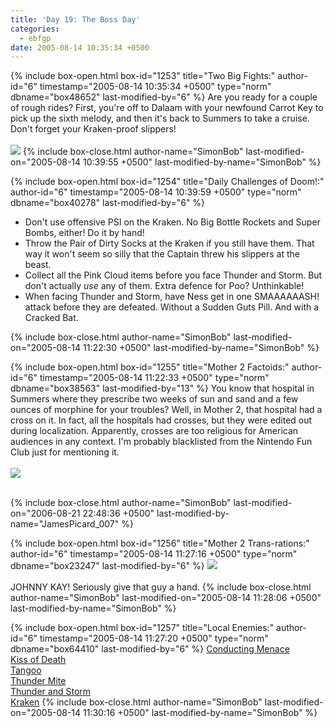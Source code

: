 ```yaml
---
title: 'Day 19: The Boss Day'
categories:
  - ebfgp
date: 2005-08-14 10:35:34 +0500
---
```

{% include box-open.html box-id="1253" title="Two Big Fights:" author-id="6" timestamp="2005-08-14 10:35:34 +0500" type="norm" dbname="box48652" last-modified-by="6" %}
Are you ready for a couple of rough rides?  First, you're off to Dalaam with your newfound Carrot Key to pick up the sixth melody, and then it's back to Summers to take a cruise.  Don't forget your Kraken-proof slippers!<br />
<br />
<img src="http://classic.starmen.net/ebfgp/img/eb19.png" />
{% include box-close.html author-name="SimonBob" last-modified-on="2005-08-14 10:39:55 +0500" last-modified-by-name="SimonBob" %}

{% include box-open.html box-id="1254" title="Daily Challenges of Doom!:" author-id="6" timestamp="2005-08-14 10:39:59 +0500" type="norm" dbname="box40278" last-modified-by="6" %}
<ul>
<li>Don't use offensive PSI on the Kraken. No Big Bottle Rockets and Super Bombs, either!  Do it by hand!</li>
<li>Throw the Pair of Dirty Socks at the Kraken if you still have them. That way it won't seem so silly that the Captain threw his slippers at the beast.</li>
<li>Collect all the Pink Cloud items before you face Thunder and Storm.  But don't actually <i>use</i> any of them.  Extra defence for Poo?  Unthinkable!</li>
<li>When facing Thunder and Storm, have Ness get in one SMAAAAAASH! attack before they are defeated.  Without a Sudden Guts Pill.  And with a Cracked Bat.</li>
</ul>
{% include box-close.html author-name="SimonBob" last-modified-on="2005-08-14 11:22:30 +0500" last-modified-by-name="SimonBob" %}

{% include box-open.html box-id="1255" title="Mother 2 Factoids:" author-id="6" timestamp="2005-08-14 11:22:33 +0500" type="norm" dbname="box38563" last-modified-by="13" %}
You know that hospital in Summers where they prescribe two weeks of sun and sand and a few ounces of morphine for your troubles?  Well, in Mother 2, that hospital had a cross on it.  In fact, all the hospitals had crosses, but they were edited out during localization.  Apparently, crosses are too religious for American audiences in any context.  I'm probably blacklisted from the Nintendo Fun Club just for mentioning it.<br />
<br />
<img src="http://classic.starmen.net/ebfgp/img/mo19.gif" /><br />
<br />

{% include box-close.html author-name="SimonBob" last-modified-on="2006-08-21 22:48:36 +0500" last-modified-by-name="JamesPicard_007" %}

{% include box-open.html box-id="1256" title="Mother 2 Trans-rations:" author-id="6" timestamp="2005-08-14 11:27:16 +0500" type="norm" dbname="box23247" last-modified-by="6" %}
<img src="http://classic.starmen.net/ebfgp/trans/tr18.gif" /><br />
<br />
JOHNNY KAY!  Seriously give that guy a hand.
{% include box-close.html author-name="SimonBob" last-modified-on="2005-08-14 11:28:06 +0500" last-modified-by-name="SimonBob" %}

{% include box-open.html box-id="1257" title="Local Enemies:" author-id="6" timestamp="2005-08-14 11:27:20 +0500" type="norm" dbname="box64410" last-modified-by="6" %}
<a href="http://starmen.net/mother2/ebdb/enemies.php?enemy=17">Conducting Menace</a><br />
<a href="http://starmen.net/mother2/ebdb/enemies.php?enemy=95">Kiss of Death</a><br />
<a href="http://starmen.net/mother2/ebdb/enemies.php?enemy=100">Tangoo</a><br />
<a href="http://starmen.net/mother2/ebdb/enemies.php?enemy=30">Thunder Mite</a><br />
<a href="http://starmen.net/mother2/ebdb/enemies.php?enemy=127">Thunder and Storm</a><br />
<a href="http://starmen.net/mother2/ebdb/enemies.php?enemy=48">Kraken</a>
{% include box-close.html author-name="SimonBob" last-modified-on="2005-08-14 11:30:16 +0500" last-modified-by-name="SimonBob" %}
